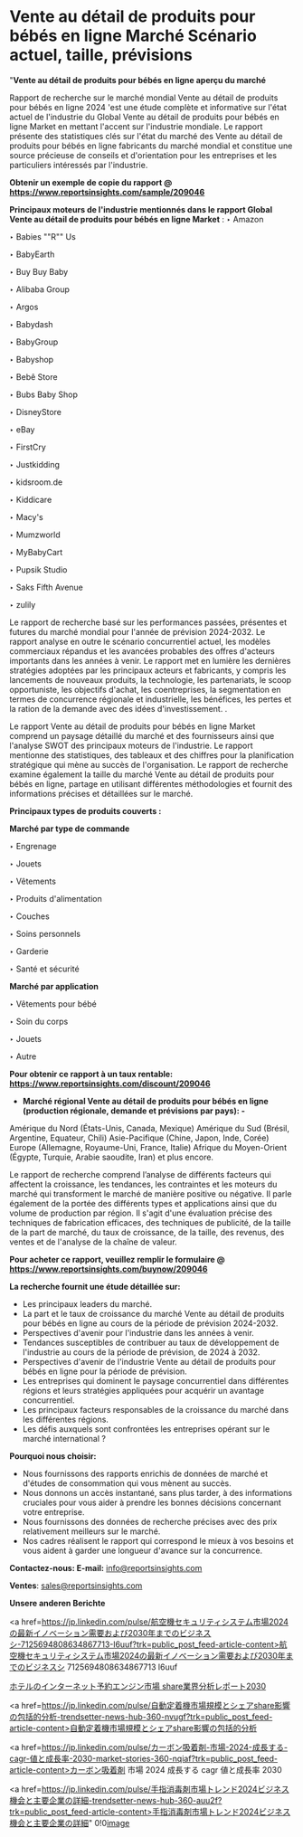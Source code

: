 # Vente au détail de produits pour bébés en ligne Marché Scénario actuel, taille, prévisions

"<strong>Vente au détail de produits pour bébés en ligne aperçu du marché</strong>

Rapport de recherche sur le marché mondial Vente au détail de produits pour bébés en ligne 2024 'est une étude complète et informative sur l'état actuel de l'industrie du Global Vente au détail de produits pour bébés en ligne Market en mettant l'accent sur l'industrie mondiale. Le rapport présente des statistiques clés sur l'état du marché des Vente au détail de produits pour bébés en ligne fabricants du marché mondial et constitue une source précieuse de conseils et d'orientation pour les entreprises et les particuliers intéressés par l'industrie.

<strong>Obtenir un exemple de copie du rapport @ <a href=https://www.reportsinsights.com/sample/209046>https://www.reportsinsights.com/sample/209046</a></strong>

<strong>Principaux moteurs de l'industrie mentionnés dans le rapport Global Vente au détail de produits pour bébés en ligne Market</strong> :
‣ Amazon

‣ Babies ""R"" Us

‣ BabyEarth

‣ Buy Buy Baby

‣ Alibaba Group

‣ Argos

‣ Babydash

‣ BabyGroup

‣ Babyshop

‣ Bebê Store

‣ Bubs Baby Shop

‣ DisneyStore

‣ eBay

‣ FirstCry

‣ Justkidding

‣ kidsroom.de

‣ Kiddicare

‣ Macy's

‣ Mumzworld

‣ MyBabyCart

‣ Pupsik Studio

‣ Saks Fifth Avenue

‣ zulily

Le rapport de recherche basé sur les performances passées, présentes et futures du marché mondial pour l'année de prévision 2024-2032. Le rapport analyse en outre le scénario concurrentiel actuel, les modèles commerciaux répandus et les avancées probables des offres d'acteurs importants dans les années à venir. Le rapport met en lumière les dernières stratégies adoptées par les principaux acteurs et fabricants, y compris les lancements de nouveaux produits, la technologie, les partenariats, le scoop opportuniste, les objectifs d'achat, les coentreprises, la segmentation en termes de concurrence régionale et industrielle, les bénéfices, les pertes et la ration de la demande avec des idées d'investissement. .

Le rapport Vente au détail de produits pour bébés en ligne Market comprend un paysage détaillé du marché et des fournisseurs ainsi que l'analyse SWOT des principaux moteurs de l'industrie. Le rapport mentionne des statistiques, des tableaux et des chiffres pour la planification stratégique qui mène au succès de l'organisation. Le rapport de recherche examine également la taille du marché Vente au détail de produits pour bébés en ligne, partage en utilisant différentes méthodologies et fournit des informations précises et détaillées sur le marché.

<strong>Principaux types de produits couverts :</strong>

<strong>Marché par type de commande</strong>

‣ Engrenage

‣ Jouets

‣ Vêtements

‣ Produits d'alimentation

‣ Couches

‣ Soins personnels

‣ Garderie

‣ Santé et sécurité

<strong>Marché par application</strong>

‣ Vêtements pour bébé

‣ Soin du corps

‣ Jouets

‣ Autre

<strong>Pour obtenir ce rapport à un taux rentable: <a href=https://www.reportsinsights.com/discount/209046>https://www.reportsinsights.com/discount/209046</a></strong>
<ul>
  <li><strong>Marché régional Vente au détail de produits pour bébés en ligne (production régionale, demande et prévisions par pays): -</strong></li>
</ul>
Amérique du Nord (États-Unis, Canada, Mexique)
Amérique du Sud (Brésil, Argentine, Equateur, Chili)
Asie-Pacifique (Chine, Japon, Inde, Corée)
Europe (Allemagne, Royaume-Uni, France, Italie)
Afrique du Moyen-Orient (Égypte, Turquie, Arabie saoudite, Iran) et plus encore.

Le rapport de recherche comprend l’analyse de différents facteurs qui affectent la croissance, les tendances, les contraintes et les moteurs du marché qui transforment le marché de manière positive ou négative. Il parle également de la portée des différents types et applications ainsi que du volume de production par région. Il s'agit d'une évaluation précise des techniques de fabrication efficaces, des techniques de publicité, de la taille de la part de marché, du taux de croissance, de la taille, des revenus, des ventes et de l'analyse de la chaîne de valeur.

<strong>Pour acheter ce rapport, veuillez remplir le formulaire @   <a href=https://www.reportsinsights.com/buynow/209046>https://www.reportsinsights.com/buynow/209046</a></strong>

<strong>La recherche fournit une étude détaillée sur:</strong>
<ul>
  <li>Les principaux leaders du marché.</li>
  <li>La part et le taux de croissance du marché Vente au détail de produits pour bébés en ligne au cours de la période de prévision 2024-2032.</li>
  <li>Perspectives d'avenir pour l'industrie dans les années à venir.</li>
  <li>Tendances susceptibles de contribuer au taux de développement de l'industrie au cours de la période de prévision, de 2024 à 2032.</li>
  <li>Perspectives d'avenir de l'industrie Vente au détail de produits pour bébés en ligne pour la période de prévision.</li>
  <li>Les entreprises qui dominent le paysage concurrentiel dans différentes régions et leurs stratégies appliquées pour acquérir un avantage concurrentiel.</li>
  <li>Les principaux facteurs responsables de la croissance du marché dans les différentes régions.</li>
  <li>Les défis auxquels sont confrontées les entreprises opérant sur le marché international ?</li>
</ul>
<strong>Pourquoi nous choisir:</strong>
<ul>
  <li>Nous fournissons des rapports enrichis de données de marché et d'études de consommation qui vous mènent au succès.</li>
  <li>Nous donnons un accès instantané, sans plus tarder, à des informations cruciales pour vous aider à prendre les bonnes décisions concernant votre entreprise.</li>
  <li>Nous fournissons des données de recherche précises avec des prix relativement meilleurs sur le marché.</li>
  <li>Nos cadres réalisent le rapport qui correspond le mieux à vos besoins et vous aident à garder une longueur d'avance sur la concurrence.</li>
</ul>
<strong>Contactez-nous:
</strong><strong>E-mail:</strong> <a href=mailto:info@reportsinsights.com>info@reportsinsights.com</a>

<strong>Ventes</strong>: <a href=mailto:sales@reportsinsights.com>sales@reportsinsights.com</a>

<strong>Unsere anderen Berichte</strong>

<a href=https://jp.linkedin.com/pulse/航空機セキュリティシステム市場2024の最新イノベーション需要および2030年までのビジネスシ-7125694808634867713-l6uuf?trk=public_post_feed-article-content>航空機セキュリティシステム市場2024の最新イノベーション需要および2030年までのビジネスシ 7125694808634867713 l6uuf</a>

<a href=https://www.linkedin.com/pulse/ホテルのインターネット予約エンジン市場-share業界分析レポート2030-reportsinsights-pvt-ltd-kkhef/>ホテルのインターネット予約エンジン市場 share業界分析レポート2030</a>

<a href=https://jp.linkedin.com/pulse/自動定着機市場規模とシェアshare影響の包括的分析-trendsetter-news-hub-360-nvugf?trk=public_post_feed-article-content>自動定着機市場規模とシェアshare影響の包括的分析</a>

<a href=https://jp.linkedin.com/pulse/カーボン吸着剤-市場-2024-成長する-cagr-値と成長率-2030-market-stories-360-nqiaf?trk=public_post_feed-article-content>カーボン吸着剤 市場 2024 成長する cagr 値と成長率 2030</a>

<a href=https://jp.linkedin.com/pulse/手指消毒剤市場トレンド2024ビジネス機会と主要企業の詳細-trendsetter-news-hub-360-auu2f?trk=public_post_feed-article-content>手指消毒剤市場トレンド2024ビジネス機会と主要企業の詳細</a>"
0!0[image](https://github.com/daminid12/RImarketreport/assets/158430485/dcaafac1-be45-4fdb-ae9c-cc0688852148)
